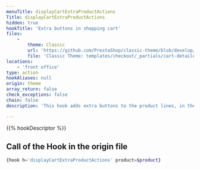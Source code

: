 ```yaml
---
menuTitle: displayCartExtraProductActions
Title: displayCartExtraProductActions
hidden: true
hookTitle: 'Extra buttons in shopping cart'
files:
    -
        theme: Classic
        url: 'https://github.com/PrestaShop/classic-theme/blob/develop/templates/checkout/_partials/cart-detailed-product-line.tpl'
        file: 'Classic Theme: templates/checkout/_partials/cart-detailed-product-line.tpl'
locations:
    - 'front office'
type: action
hookAliases: null
origin: theme
array_return: false
check_exceptions: false
chain: false
description: 'This hook adds extra buttons to the product lines, in the shopping cart'

---
```


{{% hookDescriptor %}}

## Call of the Hook in the origin file

```php
{hook h='displayCartExtraProductActions' product=$product}
```
